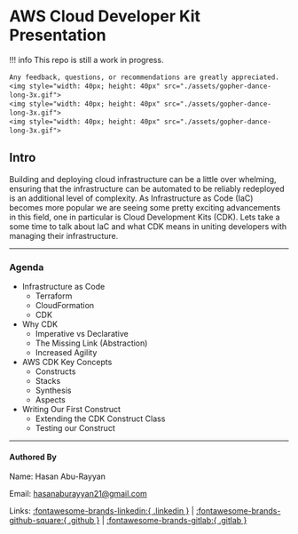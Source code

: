 # AWS Cloud Developer Kit Presentation

!!! info 
	This repo is still a work in progress.

	Any feedback, questions, or recommendations are greatly appreciated. 
	<img style="width: 40px; height: 40px" src="./assets/gopher-dance-long-3x.gif">
	<img style="width: 40px; height: 40px" src="./assets/gopher-dance-long-3x.gif">
	<img style="width: 40px; height: 40px" src="./assets/gopher-dance-long-3x.gif">

## Intro

Building and deploying cloud infrastructure can be a little over whelming, ensuring that the infrastructure can be automated to be reliably redeployed is an additional level of complexity. As Infrastructure as Code (IaC) becomes more popular we are seeing some pretty exciting advancements in this field, one in particular is Cloud Development Kits (CDK). Lets take a some time to talk about IaC and what CDK means in uniting developers with managing their infrastructure.

----------

### Agenda

- Infrastructure as Code
	- Terraform
	- CloudFormation
	- CDK
- Why CDK
	- Imperative vs Declarative
	- The Missing Link (Abstraction)
	- Increased Agility
- AWS CDK Key Concepts
	- Constructs
	- Stacks
	- Synthesis
	- Aspects
- Writing Our First Construct
	- Extending the CDK Construct Class
	- Testing our Construct

----------

#### Authored By

Name: Hasan Abu-Rayyan

Email: hasanaburayyan21@gmail.com

Links: [:fontawesome-brands-linkedin:{ .linkedin }](https://www.linkedin.com/in/hasan-abu-rayyan-630563a2/)
 | [:fontawesome-brands-github-square:{ .github }](https://github.com/hasanaburayyan)
 | [:fontawesome-brands-gitlab:{ .gitlab }](https://gitlab.com/hasanaburayyan)
